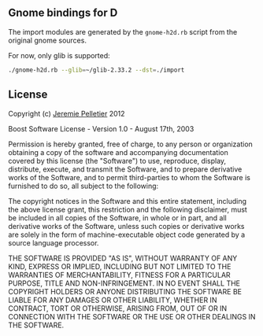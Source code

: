 
Gnome bindings for D
--------------------

The import modules are generated by the ```gnome-h2d.rb``` script from the
original gnome sources.

For now, only glib is supported:

```bash
./gnome-h2d.rb --glib=~/glib-2.33.2 --dst=./import
```


License
-------

Copyright (c) [Jeremie Pelletier](mailto://jeremiep@gmail.com) 2012

Boost Software License - Version 1.0 - August 17th, 2003 

Permission is hereby granted, free of charge, to any person or organization
obtaining a copy of the software and accompanying documentation covered by this
license (the "Software") to use, reproduce, display, distribute, execute, and
transmit the Software, and to prepare derivative works of the Software, and to
permit third-parties to whom the Software is furnished to do so, all subject to
the following:

The copyright notices in the Software and this entire statement, including the
above license grant, this restriction and the following disclaimer, must be
included in all copies of the Software, in whole or in part, and all derivative
works of the Software, unless such copies or derivative works are solely in the
form of machine-executable object code generated by a source language processor.

THE SOFTWARE IS PROVIDED "AS IS", WITHOUT WARRANTY OF ANY KIND, EXPRESS OR
IMPLIED, INCLUDING BUT NOT LIMITED TO THE WARRANTIES OF MERCHANTABILITY, FITNESS
FOR A PARTICULAR PURPOSE, TITLE AND NON-INFRINGEMENT. IN NO EVENT SHALL THE
COPYRIGHT HOLDERS OR ANYONE DISTRIBUTING THE SOFTWARE BE LIABLE FOR ANY DAMAGES
OR OTHER LIABILITY, WHETHER IN CONTRACT, TORT OR OTHERWISE, ARISING FROM, OUT OF
OR IN CONNECTION WITH THE SOFTWARE OR THE USE OR OTHER DEALINGS IN THE SOFTWARE.

